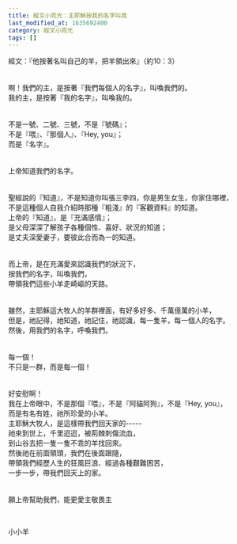 ```yaml
---
title: 經文小亮光：主耶穌按我的名字叫我
last_modified_at: 1635692400
category: 經文小亮光
tags: []
---
```


<div>經文：『他按著名叫自己的羊，把羊領出來』（約10：3）</div>
<div> </div>
<div> </div>
<div>啊！我們的主，是按著『我們每個人的名字』，叫喚我們的。</div>
<div>我的主，是按著『我的名字』，叫喚我的。</div>
<div> </div>
<div> </div>
<div>不是一號、二號、三號，不是『號碼』；</div>
<div>不是『喂』、『那個人』、『Hey, you』；</div>
<div>而是『名字』。</div>
<div> </div>
<div> </div>
<div>上帝知道我們的名字。</div>
<div> </div>
<div> </div>
<div>聖經說的『知道』，不是知道你叫張三李四，你是男生女生，你家住哪裡，</div>
<div>不是這種個人自我介紹時那種『粗淺』的『客觀資料』的知道。</div>
<div>上帝的『知道』，是『充滿感情』；</div>
<div>是父母深深了解孩子各種個性、喜好、狀況的知道；</div>
<div>是丈夫深愛妻子，要彼此合而為一的知道。</div>
<div> </div>
<div> </div>
<div>而上帝，是在充滿愛來認識我們的狀況下，</div>
<div>按我們的名字，叫喚我們，</div>
<div>帶領我們這些小羊走崎嶇的天路。</div>
<div> </div>
<div> </div>
<div>雖然，主耶穌這大牧人的羊群裡面，有好多好多、千萬億萬的小羊，</div>
<div>但是，祂記得，祂知道，祂記住，祂認識，每一隻羊，每一個人的名字。</div>
<div>然後，用我們的名字，呼喚我們。</div>
<div> </div>
<div> </div>
<div>每一個！</div>
<div>不只是一群，而是每一個！</div>
<div> </div>
<div> </div>
<div>好安慰啊！</div>
<div>我在上帝眼中，不是那個『喂』，不是『阿貓阿狗』，不是『Hey, you』，</div>
<div>而是有名有姓，祂所珍愛的小羊。</div>
<div>主耶穌大牧人，是這樣帶我們回天家的-----</div>
<div>祂來到世上，千里迢迢，被荊棘刺傷流血，</div>
<div>到山谷去把一隻一隻不乖的羊找回來。</div>
<div>然後祂在前面領頭，我們在後面跟隨，</div>
<div>帶領我們經歷人生的狂風巨浪、經過各種艱難困苦，</div>
<div>一步一步，帶我們回天上的家。</div>
<div> </div>
<div> </div>
<div>願上帝幫助我們，能更愛主敬畏主</div>
<p> </p>
<p>小小羊</p>
<p> </p>
<p> </p>
